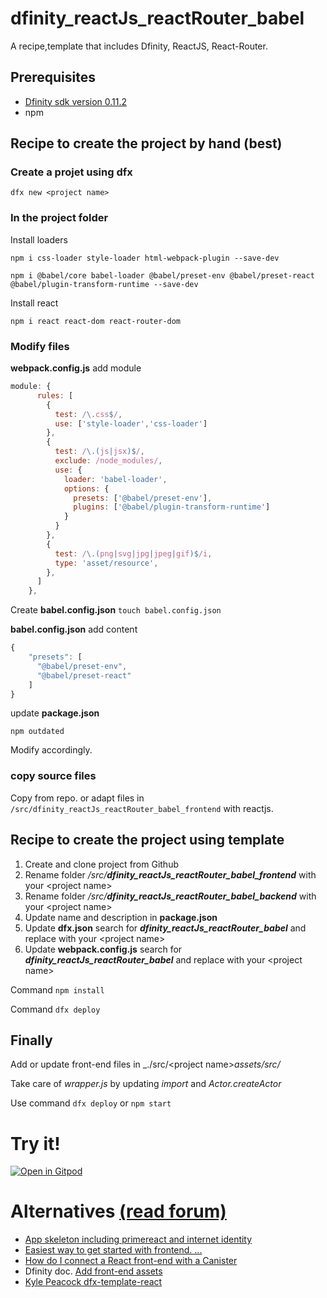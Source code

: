 # dfinity_reactJs_reactRouter_babel

A recipe,template that includes Dfinity, ReactJS, React-Router.

## Prerequisites

* [Dfinity sdk version 0.11.2](https://smartcontracts.org/docs/quickstart/local-quickstart.html)
* npm

## Recipe to create the project by hand (best)

### Create a projet using dfx

`dfx new <project name>`

### In the project folder

Install loaders 

`npm i css-loader style-loader html-webpack-plugin --save-dev`

`npm i @babel/core babel-loader @babel/preset-env @babel/preset-react @babel/plugin-transform-runtime --save-dev`

Install react

`npm i react react-dom react-router-dom`

### Modify files

**webpack.config.js** add module

```javascript
module: {
      rules: [
        { 
          test: /\.css$/,
          use: ['style-loader','css-loader']
        },
        {
          test: /\.(js|jsx)$/,
          exclude: /node_modules/,
          use: {
            loader: 'babel-loader',
            options: {
              presets: ['@babel/preset-env'],
              plugins: ['@babel/plugin-transform-runtime']
            }
          }
        },
        {
          test: /\.(png|svg|jpg|jpeg|gif)$/i,
          type: 'asset/resource',
        },
      ]
    },
```

Create **babel.config.json**
`touch babel.config.json`

**babel.config.json** add content
```javascript
{
    "presets": [
      "@babel/preset-env",
      "@babel/preset-react"
    ]
}
```

update **package.json**

`npm outdated`

Modify accordingly.

### copy source files

Copy from repo. or adapt files in `/src/dfinity_reactJs_reactRouter_babel_frontend` with reactjs.


## Recipe to create the project using template

1. Create and clone project from Github
1. Rename folder _/src/**dfinity_reactJs_reactRouter_babel_frontend**_ with your <project name\>
1. Rename folder _/src/**dfinity_reactJs_reactRouter_babel_backend**_ with your <project name\>
1. Update name and description in **package.json**
1. Update **dfx.json** search for _**dfinity_reactJs_reactRouter_babel**_ and replace with your <project name\>
1. Update **webpack.config.js** search for _**dfinity_reactJs_reactRouter_babel**_ and replace with your <project name\>

Command `npm install`

Command `dfx deploy`

## Finally

Add or update front-end files in _./src/\<project name\>_assets/src/_

Take care of *wrapper.js* by updating _import_ and _Actor.createActor_

Use command `dfx deploy` or `npm start`

# Try it!

[![Open in Gitpod](https://gitpod.io/button/open-in-gitpod.svg)](https://gitpod.io/#https://github.com/rbolog/dfinity_reactJs_reactRouter_babel)

# Alternatives [(read forum)](https://forum.dfinity.org/)

* [App skeleton including primereact and internet identity](https://gitlab.com/kurdy/dfx_skeleton)
* [Easiest way to get started with frontend. ...](https://forum.dfinity.org/t/easiest-way-to-get-started-with-frontend-templates-for-react-vue-svelte-based-on-vitejs/2589?u=rbolog)
* [How do I connect a React front-end with a Canister](https://forum.dfinity.org/t/how-do-i-connect-a-react-front-end-with-a-canister/2301?u=rbolog)
* Dfinity doc. [Add front-end assets](https://sdk.dfinity.org/docs/developers-guide/webpack-config.html)
* [Kyle Peacock dfx-template-react](https://github.com/krpeacock/dfx-template-react)

